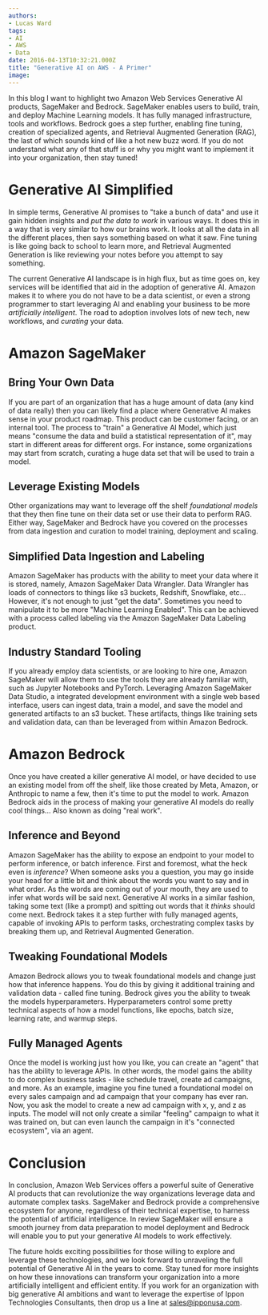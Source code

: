 ```yaml
---
authors:
- Lucas Ward
tags:
- AI
- AWS
- Data
date: 2016-04-13T10:32:21.000Z
title: "Generative AI on AWS - A Primer"
image: 
---
```


In this blog I want to highlight two Amazon Web Services Generative AI products, SageMaker and Bedrock. SageMaker enables users to build, train, and deploy Machine Learning models. It has fully managed infrastructure, tools and workflows. Bedrock goes a step further, enabling fine tuning, creation of specialized agents, and Retrieval Augmented Generation (RAG), the last of which sounds kind of like a hot new buzz word. If you do not understand what any of that stuff is or why you might want to implement it into your organization, then stay tuned! 

# Generative AI Simplified

In simple terms, Generative AI promises to "take a bunch of data" and use it gain hidden insights and *put the data to work* in various ways. It does this in a way that is very similar to how our brains work. It looks at all the data in all the different places, then says something based on what it saw. Fine tuning is like going back to school to learn more, and Retrieval Augmented Generation is like reviewing your notes before you attempt to say something. 

The current Generative AI landscape is in high flux, but as time goes on, key services will be identified that aid in the adoption of generative AI. Amazon makes it to where you do not have to be a data scientist, or even a strong programmer to start leveraging AI and enabling your business to be more *artificially intelligent*. The road to adoption involves lots of new tech, new workflows, and *curating* your data.

# Amazon SageMaker

## Bring Your Own Data

If you are part of an organization that has a huge amount of data (any kind of data really) then you can likely find a place where Generative AI makes sense in your product roadmap. This product can be customer facing, or an internal tool. The process to "train" a Generative AI Model, which just means "consume the data and build a statistical representation of it", may start in different areas for different orgs. For instance, some organizations may start from scratch, curating a huge data set that will be used to train a model. 

## Leverage Existing Models

Other organizations may want to leverage off the shelf *foundational models* that they then fine tune on their data set or use their data to perform RAG. Either way, SageMaker and Bedrock have you covered on the processes from data ingestion and curation to model training, deployment and scaling.

## Simplified Data Ingestion and Labeling

Amazon SageMaker has products with the ability to meet your data where it is stored, namely, Amazon SageMaker Data Wrangler. Data Wrangler has loads of connectors to things like s3 buckets, Redshift, Snowflake, etc... However, it's not enough to just "get the data". Sometimes you need to manipulate it to be more "Machine Learning Enabled". This can be achieved with a process called labeling via the Amazon SageMaker Data Labeling product. 

## Industry Standard Tooling

If you already employ data scientists, or are looking to hire one, Amazon SageMaker will allow them to use the tools they are already familiar with, such as Jupyter Notebooks and PyTorch. Leveraging Amazon SageMaker Data Studio, a integrated development environment with a single web based interface, users can ingest data, train a model, and save the model and generated artifacts to an s3 bucket. These artifacts, things like training sets and validation data, can than be leveraged from within Amazon Bedrock.

# Amazon Bedrock

Once you have created a killer generative AI model, or have decided to use an existing model from off the shelf, like those created by Meta, Amazon, or Anthropic to name a few, then it's time to put the model to work. Amazon Bedrock aids in the process of making your generative AI models do really cool things... Also known as doing "real work". 

## Inference and Beyond

Amazon SageMaker has the ability to expose an endpoint to your model to perform inference, or batch inference. First and foremost, what the heck even is *inference*? When someone asks you a question, you may go inside your head for a little bit and think about the words you want to say and in what order. As the words are coming out of your mouth, they are used to infer what words will be said next. Generative AI works in a similar fashion, taking some text (like a prompt) and spitting out words that it *thinks* should come next. Bedrock takes it a step further with fully managed agents, capable of invoking APIs to perform tasks, orchestrating complex tasks by breaking them up, and Retrieval Augmented Generation.

## Tweaking Foundational Models

Amazon Bedrock allows you to tweak foundational models and change just how that inference happens. You do this by giving it additional training and validation data - called fine tuning. Bedrock gives you the ability to tweak the models hyperparameters. Hyperparameters control some pretty technical aspects of how a model functions, like epochs, batch size, learning rate, and warmup steps.

## Fully Managed Agents

Once the model is working just how you like, you can create an "agent" that has the ability to leverage APIs. In other words, the model gains the ability to do complex business tasks - like schedule travel, create ad campaigns, and more. As an example, imagine you fine tuned a foundational model on every sales campaign and ad campaign that your company has ever ran. Now, you ask the model to create a new ad campaign with x, y, and z as inputs. The model will not only create a similar "feeling" campaign to what it was trained on, but can even launch the campaign in it's "connected ecosystem", via an agent.

# Conclusion

In conclusion, Amazon Web Services offers a powerful suite of Generative AI products that can revolutionize the way organizations leverage data and automate complex tasks. SageMaker and Bedrock provide a comprehensive ecosystem for anyone, regardless of their technical expertise, to harness the potential of artificial intelligence. In review SageMaker will ensure a smooth journey from data preparation to model deployment and Bedrock will enable you to put your generative AI models to work effectively.

The future holds exciting possibilities for those willing to explore and leverage these technologies, and we look forward to unraveling the full potential of Generative AI in the years to come. Stay tuned for more insights on how these innovations can transform your organization into a more artificially intelligent and efficient entity. If you work for an organization with big generative AI ambitions and want to leverage the expertise of Ippon Technologies Consultants, then drop us a line at sales@ipponusa.com.